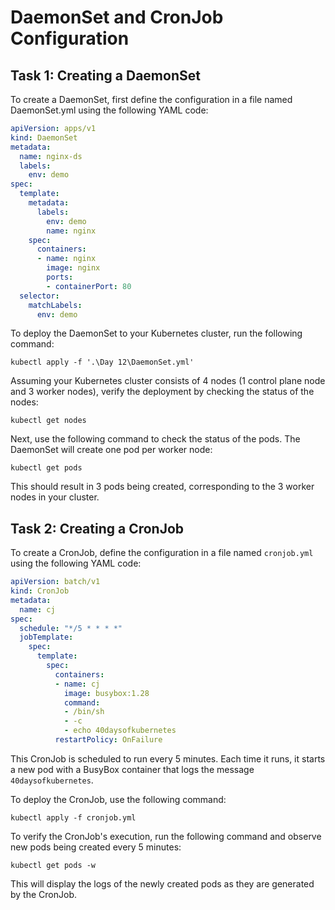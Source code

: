 # DaemonSet and CronJob Configuration

## Task 1: Creating a DaemonSet

To create a DaemonSet, first define the configuration in a file named DaemonSet.yml using the following YAML code:

```yml
apiVersion: apps/v1
kind: DaemonSet
metadata:
  name: nginx-ds
  labels:
    env: demo
spec:
  template:
    metadata:
      labels:
        env: demo
        name: nginx
    spec:
      containers:
      - name: nginx
        image: nginx
        ports:
        - containerPort: 80
  selector:
    matchLabels:
      env: demo

```

To deploy the DaemonSet to your Kubernetes cluster, run the following command:

`kubectl apply -f '.\Day 12\DaemonSet.yml'`

Assuming your Kubernetes cluster consists of 4 nodes (1 control plane node and 3 worker nodes), verify the deployment by checking the status of the nodes: 

`kubectl get nodes`

Next, use the following command to check the status of the pods. The DaemonSet will create one pod per worker node:

`kubectl get pods`

This should result in 3 pods being created, corresponding to the 3 worker nodes in your cluster.



## Task 2: Creating a CronJob

To create a CronJob, define the configuration in a file named `cronjob.yml` using the following YAML code:


```yml
apiVersion: batch/v1
kind: CronJob
metadata:
  name: cj
spec:
  schedule: "*/5 * * * *"
  jobTemplate:
    spec:
      template:
        spec:
          containers:
          - name: cj
            image: busybox:1.28
            command:
            - /bin/sh
            - -c
            - echo 40daysofkubernetes
          restartPolicy: OnFailure          
```

This CronJob is scheduled to run every 5 minutes. Each time it runs, it starts a new pod with a BusyBox container that logs the message `40daysofkubernetes`.

To deploy the CronJob, use the following command:

`kubectl apply -f cronjob.yml`

To verify the CronJob's execution, run the following command and observe new pods being created every 5 minutes:

`kubectl get pods -w`

This will display the logs of the newly created pods as they are generated by the CronJob.

